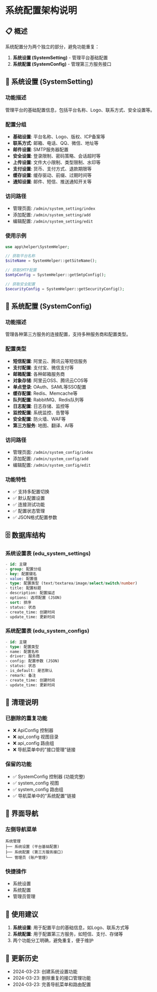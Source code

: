 # 系统配置架构说明

## 📋 概述

系统配置分为两个独立的部分，避免功能重复：

1. **系统设置 (SystemSetting)** - 管理平台基础配置
2. **系统配置 (SystemConfig)** - 管理第三方服务接口

## 🎯 系统设置 (SystemSetting)

### 功能描述
管理平台的基础配置信息，包括平台名称、Logo、联系方式、安全设置等。

### 配置分组
- **基础设置**: 平台名称、Logo、版权、ICP备案等
- **联系方式**: 邮箱、电话、QQ、微信、地址等
- **邮件设置**: SMTP服务器配置
- **安全设置**: 登录限制、密码策略、会话超时等
- **上传设置**: 文件大小限制、类型限制、水印等
- **支付设置**: 货币、支付方式、退款期限等
- **缓存设置**: 缓存驱动、前缀、过期时间等
- **通知设置**: 邮件、短信、推送通知开关等

### 访问路径
- 管理页面: `/admin/system_setting/index`
- 添加配置: `/admin/system_setting/add`
- 编辑配置: `/admin/system_setting/edit`

### 使用示例
```php
use app\helper\SystemHelper;

// 获取平台名称
$siteName = SystemHelper::getSiteName();

// 获取SMTP配置
$smtpConfig = SystemHelper::getSmtpConfig();

// 获取安全配置
$securityConfig = SystemHelper::getSecurityConfig();
```

## 🔧 系统配置 (SystemConfig)

### 功能描述
管理各种第三方服务的连接配置，支持多种服务商和配置类型。

### 配置类型
- **短信配置**: 阿里云、腾讯云等短信服务
- **支付配置**: 支付宝、微信支付等
- **邮箱配置**: 各种邮箱服务商
- **对象存储**: 阿里云OSS、腾讯云COS等
- **单点登录**: OAuth、SAML等SSO配置
- **缓存配置**: Redis、Memcache等
- **队列配置**: RabbitMQ、Redis队列等
- **日志配置**: 日志存储、监控等
- **监控配置**: 系统监控、告警等
- **安全配置**: 防火墙、WAF等
- **第三方服务**: 地图、翻译、AI等

### 访问路径
- 管理页面: `/admin/system_config/index`
- 添加配置: `/admin/system_config/add`
- 编辑配置: `/admin/system_config/edit`

### 功能特性
- ✅ 支持多配置切换
- ✅ 默认配置设置
- ✅ 连接测试功能
- ✅ 配置状态管理
- ✅ JSON格式配置参数

## 🗄️ 数据库结构

### 系统设置表 (edu_system_settings)
```sql
- id: 主键
- group: 配置分组
- key: 配置键名
- value: 配置值
- type: 配置类型 (text/textarea/image/select/switch/number)
- title: 配置标题
- description: 配置描述
- options: 选项配置 (JSON)
- sort: 排序
- status: 状态
- create_time: 创建时间
- update_time: 更新时间
```

### 系统配置表 (edu_system_configs)
```sql
- id: 主键
- type: 配置类型
- name: 配置名称
- driver: 服务商
- config: 配置参数 (JSON)
- status: 状态
- is_default: 是否默认
- remark: 备注
- create_time: 创建时间
- update_time: 更新时间
```

## 🧹 清理说明

### 已删除的重复功能
- ❌ ApiConfig 控制器
- ❌ api_config 视图目录
- ❌ api_config 路由组
- ❌ 导航菜单中的"接口管理"链接

### 保留的功能
- ✅ SystemConfig 控制器 (功能完整)
- ✅ system_config 视图
- ✅ system_config 路由组
- ✅ 导航菜单中的"系统配置"链接

## 🎨 界面导航

### 左侧导航菜单
```
系统管理
├── 系统设置 (平台基础配置)
├── 系统配置 (第三方服务接口)
└── 管理员 (账户管理)
```

### 快捷操作
- 系统设置
- 系统配置
- 管理员管理

## 📝 使用建议

1. **系统设置**: 用于配置平台的基础信息，如Logo、联系方式等
2. **系统配置**: 用于配置第三方服务，如短信、支付、存储等
3. 两个功能分工明确，避免重复，便于维护

## 🔄 更新历史

- 2024-03-23: 创建系统设置功能
- 2024-03-23: 删除重复的接口管理功能
- 2024-03-23: 完善导航菜单和路由配置 